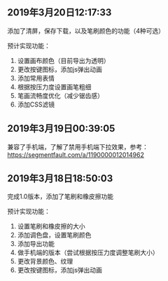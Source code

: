 ##  2019年3月20日12:17:33
添加了清屏，保存下载，以及笔刷颜色的功能（4种可选）

预计实现功能：
1.  设置画布颜色（目前导出为透明）
2.  更改按键图标，添加js弹出动画
3.  添加常用表情
4.  根据按压力度设置画笔粗细
5.  笔画流畅度优化（减少锯齿感）
6.  添加CSS滤镜

##  2019年3月19日00:39:05
兼容了手机端，了解了禁用手机端下拉效果，参考：https://segmentfault.com/a/1190000012014962

##  2019年3月18日18:50:03
完成1.0版本，添加了笔刷和橡皮擦功能

预计实现功能：
1.  设置笔刷和橡皮擦的大小
2.  添加调色盘，设置笔刷颜色
3.  添加导出功能
4.  做手机端的版本（尝试根据按压力度调整笔刷大小）
5.  更改背景颜色、纹理
6.  更改按键图标，添加js弹出动画